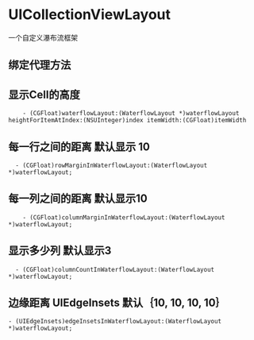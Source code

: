 # UICollectionViewLayout
一个自定义瀑布流框架 

## 绑定代理方法 
## 显示Cell的高度 
```objc
	- (CGFloat)waterflowLayout:(WaterflowLayout *)waterflowLayout heightForItemAtIndex:(NSUInteger)index itemWidth:(CGFloat)itemWidth
```

## 每一行之间的距离 默认显示 10
```objc
  - (CGFloat)rowMarginInWaterflowLayout:(WaterflowLayout *)waterflowLayout;
```
## 每一列之间的距离 默认显示10
```objc
	- (CGFloat)columnMarginInWaterflowLayout:(WaterflowLayout *)waterflowLayout;
```
## 显示多少列 默认显示3
```objc
  - (CGFloat)columnCountInWaterflowLayout:(WaterflowLayout *)waterflowLayout;
```
## 边缘距离 UIEdgeInsets 默认｛10, 10, 10, 10｝
```objc
- (UIEdgeInsets)edgeInsetsInWaterflowLayout:(WaterflowLayout *)waterflowLayout;
```

